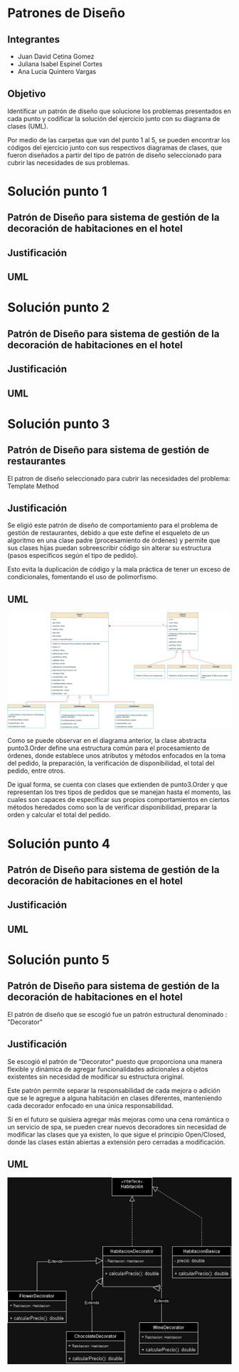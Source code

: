 # Patrones de Diseño

## Integrantes
+ Juan David Cetina Gomez
+ Juliana Isabel Espinel Cortes
+ Ana Lucia Quintero Vargas

## Objetivo
Identificar un patrón de diseño que solucione los problemas presentados en cada punto y codificar la solución del ejercicio junto con su diagrama de clases (UML).

Por medio de las carpetas que van del punto 1 al 5, se pueden encontrar los códigos del ejercicio junto con sus respectivos diagramas de clases, que fueron diseñados a partir del tipo de patrón de diseño seleccionado para cubrir las necesidades de sus problemas.


# Solución punto 1

## Patrón de Diseño para sistema de gestión de la decoración de habitaciones en el hotel

## Justificación

## UML


# Solución punto 2

## Patrón de Diseño para sistema de gestión de la decoración de habitaciones en el hotel

## Justificación

## UML


# Solución punto 3

## Patrón de Diseño para sistema de gestión de restaurantes

El patron de diseño seleccionado para cubrir las necesidades del problema: Template Method

## Justificación

Se eligió este patrón de diseño de comportamiento para el problema de gestión de restaurantes, debido a que este define el esqueleto de un algoritmo en una clase padre (procesamiento de órdenes) y permite que sus clases hijas puedan sobreescribir código sin alterar su estructura (pasos específicos según el tipo de pedido).

Esto evita la duplicación de código y la mala práctica de tener un exceso de condicionales, fomentando el uso de polimorfismo.

## UML
![Diagrama de clase](soluciones/punto3/GestionOrdenes.png)

Como se puede observar en el diagrama anterior, la clase abstracta punto3.Order define una estructura común para el procesamiento de órdenes, donde establece unos atributos y métodos enfocados en la toma del pedido, la preparación, la verificación de disponibilidad, el total del pedido, entre otros.

De igual forma, se cuenta con clases que extienden de punto3.Order y que representan los tres tipos de pedidos que se manejan hasta el momento, las cuales son capaces de especificar sus propios comportamientos en ciertos métodos heredados como son la de verificar disponibilidad, preparar la orden y calcular el total del pedido.


# Solución punto 4

## Patrón de Diseño para sistema de gestión de la decoración de habitaciones en el hotel

## Justificación

## UML


# Solución punto 5

## Patrón de Diseño para sistema de gestión de la decoración de habitaciones en el hotel
El patrón de diseño que se escogió fue un patrón estructural denominado : "Decorator" 


## Justificación 
Se escogió el patrón de "Decorator" puesto que proporciona una manera flexible y dinámica de agregar funcionalidades adicionales a objetos existentes sin necesidad de modificar su estructura original. 

Este patrón permite separar la responsabilidad de cada mejora o adición que se le agregue a alguna habitación en clases diferentes, manteniendo cada decorador enfocado en una única responsabilidad. 

Si en el futuro se quisiera agregar más mejoras como una cena romántica o un servicio de spa, se pueden crear nuevos decoradores sin necesidad de modificar las clases que ya existen, lo que sigue el principio Open/Closed, donde las clases están abiertas a extensión pero cerradas a modificación.

## UML
![Diagrama de clase](soluciones/punto5/punto5-uml.drawio.png)


